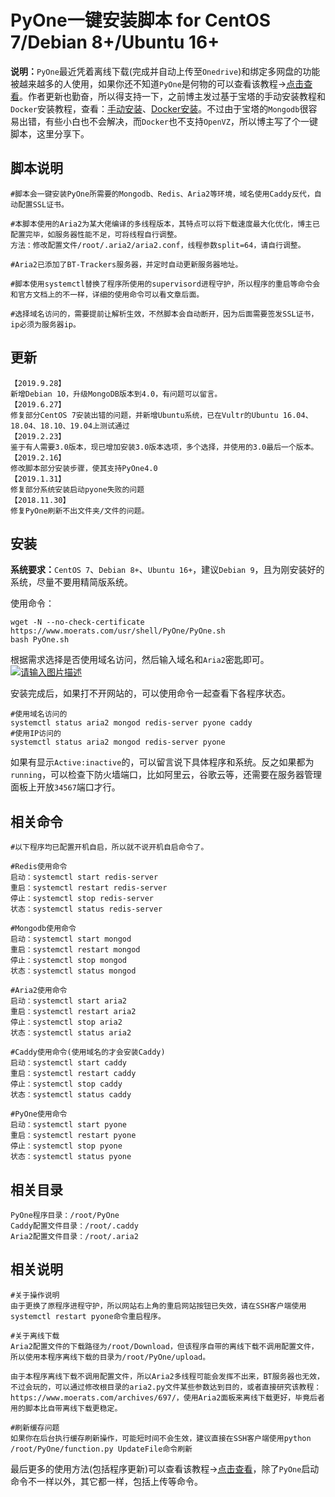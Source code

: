 # PyOne一键安装脚本 for CentOS 7/Debian 8+/Ubuntu 16+

**说明：**`PyOne`最近凭着离线下载(完成并自动上传至`Onedrive`)和绑定多网盘的功能被越来越多的人使用，如果你还不知道`PyOne`是何物的可以查看该教程→[点击查看](https://www.moerats.com/archives/734/)。作者更新也勤奋，所以得支持一下，之前博主发过基于宝塔的手动安装教程和`Docker`安装教程，查看：[手动安装](https://www.moerats.com/archives/734/)、[Docker安装](https://www.moerats.com/archives/799/)。不过由于宝塔的`Mongodb`很容易出错，有些小白也不会解决，而`Docker`也不支持`OpenVZ`，所以博主写了个一键脚本，这里分享下。

## 脚本说明

```
#脚本会一键安装PyOne所需要的Mongodb、Redis、Aria2等环境，域名使用Caddy反代，自动配置SSL证书。

#本脚本使用的Aria2为某大佬编译的多线程版本，其特点可以将下载速度最大化优化，博主已配置完毕，如服务器性能不足，可将线程自行调整。
方法：修改配置文件/root/.aria2/aria2.conf，线程参数split=64，请自行调整。

#Aria2已添加了BT-Trackers服务器，并定时自动更新服务器地址。

#脚本使用systemctl替换了程序所使用的supervisord进程守护，所以程序的重启等命令会和官方文档上的不一样，详细的使用命令可以看文章后面。

#选择域名访问的，需要提前让解析生效，不然脚本会自动断开，因为后面需要签发SSL证书，ip必须为服务器ip。
```

## 更新

```
【2019.9.28】
新增Debian 10，升级MongoDB版本到4.0，有问题可以留言。
【2019.6.27】
修复部分CentOS 7安装出错的问题，并新增Ubuntu系统，已在Vultr的Ubuntu 16.04、18.04、18.10、19.04上测试通过
【2019.2.23】
鉴于有人需要3.0版本，现已增加安装3.0版本选项，多个选择，并使用的3.0最后一个版本。
【2019.2.16】
修改脚本部分安装步骤，使其支持PyOne4.0
【2019.1.31】
修复部分系统安装启动pyone失败的问题
【2018.11.30】
修复PyOne刷新不出文件夹/文件的问题。
```

## 安装

**系统要求：**`CentOS 7`、`Debian 8+`、`Ubuntu 16+`，建议`Debian 9`，且为刚安装好的系统，尽量不要用精简版系统。

使用命令：

```
wget -N --no-check-certificate https://www.moerats.com/usr/shell/PyOne/PyOne.sh
bash PyOne.sh
```

根据需求选择是否使用域名访问，然后输入域名和`Aria2`密匙即可。
[![请输入图片描述](https://www.moerats.com/usr/picture/PyOne_shell.png)](https://www.moerats.com/usr/picture/PyOne_shell.png)

安装完成后，如果打不开网站的，可以使用命令一起查看下各程序状态。

```
#使用域名访问的
systemctl status aria2 mongod redis-server pyone caddy
#使用IP访问的
systemctl status aria2 mongod redis-server pyone
```

如果有显示`Active:inactive`的，可以留言说下具体程序和系统。反之如果都为`running`，可以检查下防火墙端口，比如阿里云，谷歌云等，还需要在服务器管理面板上开放`34567`端口才行。

## 相关命令

```
#以下程序均已配置开机自启，所以就不说开机自启命令了。

#Redis使用命令
启动：systemctl start redis-server
重启：systemctl restart redis-server
停止：systemctl stop redis-server
状态：systemctl status redis-server

#Mongodb使用命令
启动：systemctl start mongod
重启：systemctl restart mongod
停止：systemctl stop mongod
状态：systemctl status mongod

#Aria2使用命令
启动：systemctl start aria2
重启：systemctl restart aria2
停止：systemctl stop aria2
状态：systemctl status aria2

#Caddy使用命令(使用域名的才会安装Caddy)
启动：systemctl start caddy
重启：systemctl restart caddy
停止：systemctl stop caddy
状态：systemctl status caddy

#PyOne使用命令
启动：systemctl start pyone
重启：systemctl restart pyone
停止：systemctl stop pyone
状态：systemctl status pyone
```

## 相关目录

```
PyOne程序目录：/root/PyOne
Caddy配置文件目录：/root/.caddy
Aria2配置文件目录：/root/.aria2
```

## 相关说明

```
#关于操作说明
由于更换了原程序进程守护，所以网站右上角的重启网站按钮已失效，请在SSH客户端使用systemctl restart pyone命令重启程序。

#关于离线下载
Aria2配置文件的下载路径为/root/Download，但该程序自带的离线下载不调用配置文件，所以使用本程序离线下载的目录为/root/PyOne/upload。

由于本程序离线下载不调用配置文件，所以Aria2多线程可能会发挥不出来，BT服务器也无效，不过会玩的，可以通过修改根目录的aria2.py文件某些参数达到目的，或者直接研究该教程：https://www.moerats.com/archives/697/，使用Aria2面板来离线下载更好，毕竟后者用的脚本比自带离线下载更稳定。

#刷新缓存问题
如果你在后台执行缓存刷新操作，可能短时间不会生效，建议直接在SSH客户端使用python /root/PyOne/function.py UpdateFile命令刷新
```

最后更多的使用方法(包括程序更新)可以查看该教程→[点击查看](https://www.moerats.com/archives/734/)，除了`PyOne`启动命令不一样以外，其它都一样，包括上传等命令。